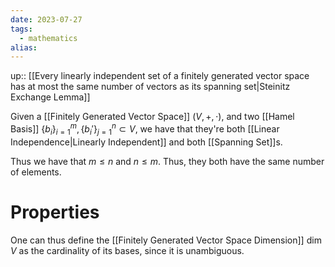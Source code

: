 ```yaml
---
date: 2023-07-27
tags:
  - mathematics
alias: 
---
```

up:: [[Every linearly independent set of a finitely generated vector space has at most the same number of vectors as its spanning set|Steinitz Exchange Lemma]]

Given a [[Finitely Generated Vector Space]] $(V, +, \cdot)$, and two [[Hamel Basis]] $\{b_i\}_{i=1}^m, \{b_i'\}_{j=1}^n \subset V$, we have that they're both [[Linear Independence|Linearly Independent]] and both [[Spanning Set]]s. 

Thus we have that $m \leq n$ and $n \leq m$. Thus, they both have the same number of elements.

# Properties
One can thus define the [[Finitely Generated Vector Space Dimension]] $\dim V$ as the cardinality of its bases, since it is unambiguous.